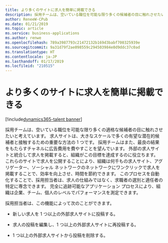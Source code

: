 ```yaml
---
title: より多くのサイトに求人を簡単に掲載できる
description: 採用チームは、空いている職位を可能な限り多くの候補者の目に触れさせたいと考えています。
author: ReneeW-CPub
ms.date: 01/21/2019
ms.topic: article
ms.service: business-applications
ms.author: renwe
ms.openlocfilehash: 789a3987793c21472132b169d3babf700325939e
ms.sourcegitcommit: 9a31d79f2ae098559c294503984e0d9ddc37c0ad
ms.translationtype: HT
ms.contentlocale: ja-JP
ms.lasthandoff: 01/17/2019
ms.locfileid: "210515"
---
```

#  <a name="easily-post-your-jobs-to-more-sites"></a>より多くのサイトに求人を簡単に掲載できる 
[!include[dynamics365-talent banner](../../includes/dynamics365-talent.md)]





採用チームは、空いている職位を可能な限り多くの適格な候補者の目に触れさせたいと考えています。 求人サイトは、大きなスケールで多くの有望な潜在的候補者と接触するための重要な方法の 1 つです。 採用チームはまた、最良の結果をもたらすチャネルに広告費用を費やすことを望んでいます。 外部の求人サイトと統合して求人を掲載すると、組織がこの目標を達成するのに役立ちます。 これらのサイトで求人を公開することにより、組織は何千もの求人サイト、アグリゲーター、ソーシャル ネットワークのネットワークにワンクリックで求人を掲載することで、効率を向上させ、時間を節約できます。 このプロセスを自動化することで、採用担当者は、求人の仕組みではなく、求職者の選別と適任者の特定に専念できます。 完全に追跡可能なアプリケーション プロセスにより、組織は企業、チーム、個人のレベルでパフォーマンスを測定できます。

採用担当者は、この機能によって次のことができます。

-   新しい求人を 1 つ以上の外部求人サイトに投稿する。

-   求人の投稿を編集し、1 つ以上の外部求人サイトに再投稿する。

-   1 つ以上の外部求人サイトから投稿を削除する。
